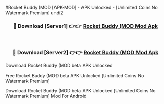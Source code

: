 #Rocket Buddy (MOD [APK-MOD] - APK Unlocked - [Unlimited Coins No Watermark Premium] undi2



<div align="center">

<h3>🔴 Download [Server1] 👉👉 <a href="https://momento.my/?title=Rocket_Buddy_(MOD">Rocket Buddy (MOD Mod Apk</a></h3><br>

<h3>🔴 Download [Server2] 👉👉 <a href="https://momento.my/?title=Rocket_Buddy_(MOD">Rocket Buddy (MOD Mod Apk</a></h3>
</div>



Download Rocket Buddy (MOD beta APK Unlocked

Free Rocket Buddy (MOD beta APK Unlocked [Unlimited Coins No Watermark Premium]

Download Rocket Buddy (MOD beta APK Unlocked [Unlimited Coins No Watermark Premium] Mod For Android
